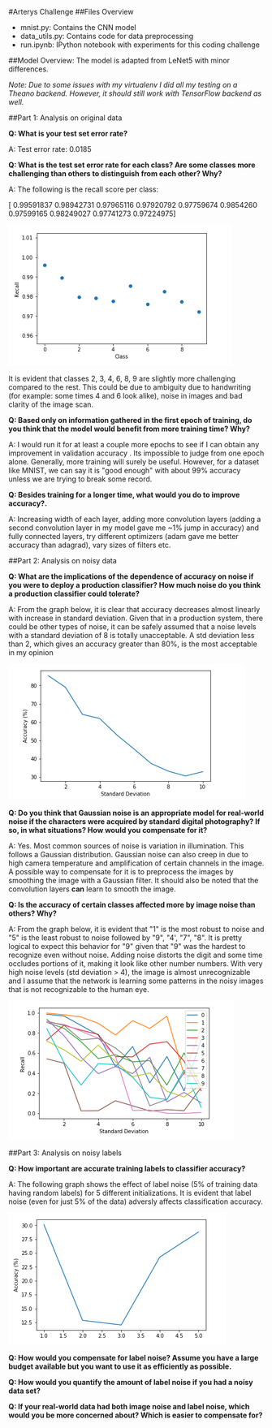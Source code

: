 #Arterys Challenge
##Files Overview
* mnist.py: Contains the CNN model
* data_utils.py: Contains code for data preprocessing
* run.ipynb: IPython notebook with experiments for this coding challenge

##Model Overview:
The model is adapted from LeNet5 with minor differences. 

*Note: Due to some issues with my virtualenv I did all my testing on a Theano backend. However, it should still work with TensorFlow backend as well.*


##Part 1: Analysis on original data


**Q: What is your test set error rate?**

A: Test error rate: 0.0185

**Q: What is the test set error rate for each class? Are some classes more challenging than others to distinguish from each other? Why?**

A: The following is the recall score per class: 

[ 0.99591837  0.98942731  0.97965116  0.97920792  0.97759674  0.9854260  0.97599165  0.98249027  0.97741273  0.97224975]

![](img/recall.png "Per class Recall score")

It is evident that classes 2, 3, 4, 6, 8, 9 are slightly more challenging compared to the rest. This could be due to ambiguity due to handwriting (for example: some times 4 and 6 look alike), noise in images and bad clarity of the image scan. 

**Q: Based only on information gathered in the first epoch of training, do you think that the model would benefit from more training time? Why?**

A: I would run it for at least a couple more epochs to see if I can obtain any improvement in validation accuracy . Its impossible to judge from one epoch alone. Generally, more training will surely be useful. However, for a dataset like MNIST, we can say it is "good enough" with about 99% accuracy unless we are trying to break some record. 

**Q: Besides training for a longer time, what would you do to improve accuracy?.**

A: Increasing width of each layer, adding more convolution layers (adding a second convolution layer in my model gave me ~1% jump in accuracy) and fully connected layers, try different optimizers (adam gave me better accuracy than adagrad), vary sizes of filters etc.

##Part 2: Analysis on noisy data


**Q: What are the implications of the dependence of accuracy on noise if you were to deploy a production classifier? How much noise do you think a production classifier could tolerate?**

A: From the graph below, it is clear that accuracy decreases almost linearly with increase in standard deviation. Given that in a production system, there could be other types of noise, it can be safely assumed that a noise levels with a standard deviation of 8 is totally unacceptable. A std deviation less than 2, which gives an accuracy greater than 80%, is the most acceptable in my opinion 

![](img/acc_w_noise.png "Accuracy with noise")

**Q: Do you think that Gaussian noise is an appropriate model for real-world noise if the characters were acquired by standard digital photography? If so, in what situations? How would you compensate for it?**

A: Yes. Most common sources of noise is variation in illumination. This follows a Gaussian distribution. Gaussian noise can also creep in due to high camera temperature and amplification of certain channels in the image. A possible way to compensate for it is to preprocess the images by smoothing the image with a Gaussian filter. It should also be noted that the convolution layers **can** learn to smooth  the image.  

**Q: Is the accuracy of certain classes affected more by image noise than others? Why?**

A: From the graph below, it is evident that "1" is the most robust to noise and "5" is the least robust to noise followed by "9", "4', "7", "8". It is pretty logical to expect this behavior for "9" given that "9" was the hardest to recognize even without noise. Adding noise distorts the digit and some time occludes portions of it, making it look like other number numbers. With very high noise levels (std deviation > 4), the image is almost unrecognizable and I assume that the network is learning some patterns in the noisy images that is not recognizable to the human eye. 

![](img/recall_w_noise.png "Per class Recall with image noise")


##Part 3: Analysis on noisy labels


**Q: How important are accurate training labels to classifier accuracy?**

A: The following graph shows the effect of label noise (5% of training data having random labels) for 5 different initializations. It is evident that label noise (even for just 5% of the data) adversly affects classification accuracy. 

![](img/acc_w_lnoise.png "Per class Recall with label noise")


**Q: How would you compensate for label noise? Assume you have a large budget available but you want to use it as efficiently as possible.**


**Q: How would you quantify the amount of label noise if you had a noisy data set?**

**Q: If your real-world data had both image noise and label noise, which would you be more concerned about? Which is easier to compensate for?**
